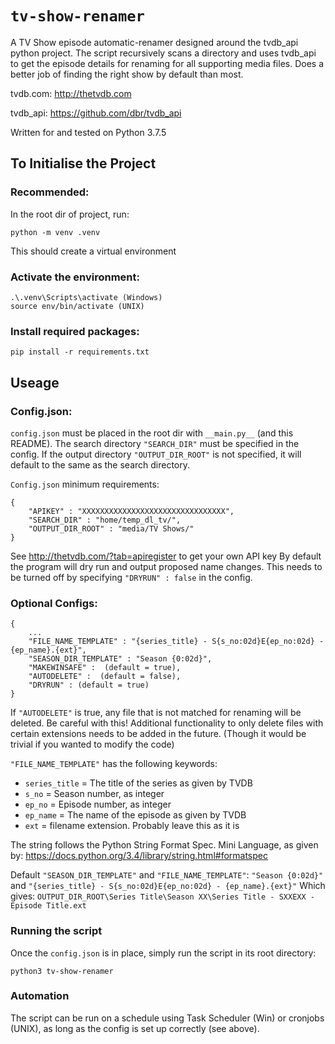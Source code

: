 # `tv-show-renamer`

A TV Show episode automatic-renamer designed around the tvdb_api python project.
The script recursively scans a directory and uses tvdb_api to get the episode details for renaming for all supporting media files.
Does a better job of finding the right show by default than most.

tvdb.com: http://thetvdb.com

tvdb_api: https://github.com/dbr/tvdb_api

Written for and tested on Python 3.7.5

## To Initialise the Project

### Recommended:
In the root dir of project, run:

    python -m venv .venv
This should create a virtual environment

### Activate the environment:
    .\.venv\Scripts\activate (Windows)
    source env/bin/activate (UNIX)

### Install required packages:
    pip install -r requirements.txt

## Useage

### Config.json:
`config.json` must be placed in the root dir with `__main.py__` (and this README).
The search directory `"SEARCH_DIR"` must be specified in the config.
If the output directory `"OUTPUT_DIR_ROOT"` is not specified, it will default to the same as the search directory.

`Config.json` minimum requirements:

    {
        "APIKEY" : "XXXXXXXXXXXXXXXXXXXXXXXXXXXXXXXX",
        "SEARCH_DIR" : "home/temp_dl_tv/",
        "OUTPUT_DIR_ROOT" : "media/TV Shows/"
    }

See http://thetvdb.com/?tab=apiregister to get your own API key
By default the program will dry run and output proposed name changes.
This needs to be turned off by specifying `"DRYRUN" : false` in the config.

### Optional Configs:

    {
        ...
        "FILE_NAME_TEMPLATE" : "{series_title} - S{s_no:02d}E{ep_no:02d} - {ep_name}.{ext}",
        "SEASON_DIR_TEMPLATE" : "Season {0:02d}",
        "MAKEWINSAFE" :  (default = true),
        "AUTODELETE" :  (default = false),
        "DRYRUN" : (default = true)
    }

If `"AUTODELETE"` is true, any file that is not matched for renaming will be deleted. Be careful with this! Additional functionality to only delete files with certain extensions needs to be added in the future. (Though it would be trivial if you wanted to modify the code)

`"FILE_NAME_TEMPLATE"` has the following keywords:
    
-  `series_title` = The title of the series as given by TVDB
-  `s_no` = Season number, as integer
-  `ep_no` = Episode number, as integer
-  `ep_name` = The name of the episode as given by TVDB
-  `ext` = filename extension. Probably leave this as it is

The string follows the Python String Format Spec. Mini Language, as given by:
https://docs.python.org/3.4/library/string.html#formatspec

Default  `"SEASON_DIR_TEMPLATE"` and `"FILE_NAME_TEMPLATE"`:
`"Season {0:02d}"` and `"{series_title} - S{s_no:02d}E{ep_no:02d} - {ep_name}.{ext}"`
Which gives:
`OUTPUT_DIR_ROOT\Series Title\Season XX\Series Title - SXXEXX - Episode Title.ext`

### Running the script

Once the `config.json` is in place, simply run the script in its root directory:

    python3 tv-show-renamer

### Automation

The script can be run on a schedule using Task Scheduler (Win) or cronjobs (UNIX), as long as the config is set up correctly (see above).